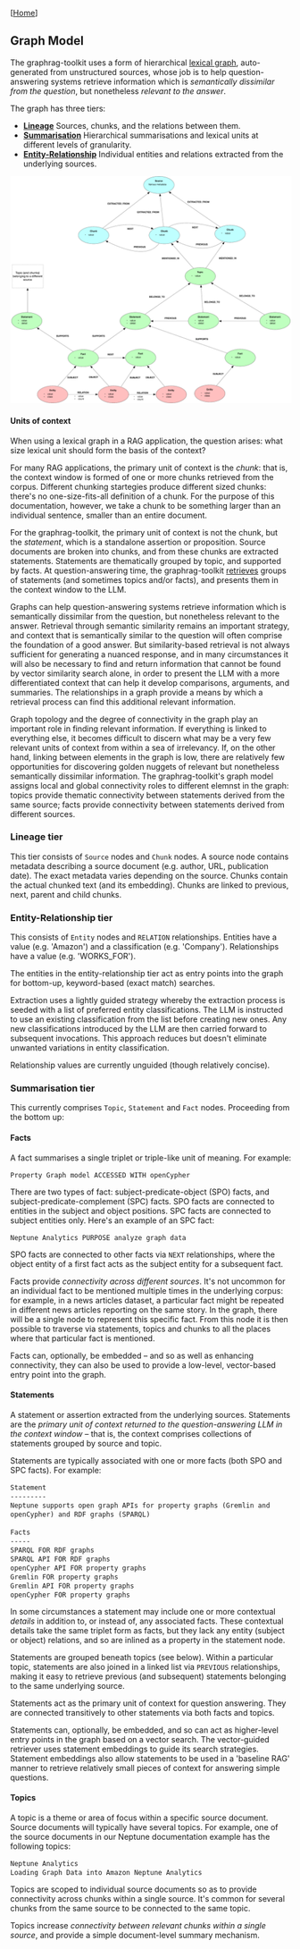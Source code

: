 [[Home](./)]

## Graph Model

The graphrag-toolkit uses a form of hierarchical [lexical graph](https://graphr.ag/reference/knowledge-graph/lexical-graph-hierarchical-structure/), auto-generated from unstructured sources, whose job is to help question-answering systems retrieve information which is *semantically dissimilar from the question*, but nonetheless *relevant to the answer*.

The graph has three tiers:

  - [**Lineage**](#lineage-tier) Sources, chunks, and the relations between them.
  - [**Summarisation**](#summarisation-tier) Hierarchical summarisations and lexical units at different levels of granularity.
  - [**Entity-Relationship**](#entity-relationship-tier) Individual entities and relations extracted from the underlying sources.
  
![Lexical graph](../images/lexical-graph.png)
  
#### Units of context

When using a lexical graph in a RAG application, the question arises: what size lexical unit should form the basis of the context?

For many RAG applications, the primary unit of context is the *chunk*: that is, the context window is formed of one or more chunks retrieved from the corpus. Different chunking startegies produce different sized chunks: there's no one-size-fits-all definition of a chunk. For the purpose of this documentation, however, we take a chunk to be something larger than an individual sentence, smaller than an entire document.

For the graphrag-toolkit, the primary unit of context is not the chunk, but the *statement*, which is a standalone assertion or proposition. Source documents are broken into chunks, and from these chunks are extracted statements. Statements are thematically grouped by topic, and supported by facts. At question-answering time, the graphrag-toolkit [retrieves](./querying.md) groups of statements (and sometimes topics and/or facts), and presents them in the context window to the LLM.

Graphs can help question-answering systems retrieve information which is semantically dissimilar from the question, but nonetheless relevant to the answer. Retrieval through semantic similarity remains an important strategy, and context that is semantically similar to the question will often comprise the foundation of a good answer. But similarity-based retrieval is not always sufficient for generating a nuanced response, and in many circumstances it will also be necessary to find and return information that cannot be found by vector similarity search alone, in order to present the LLM with a more differentiated context that can help it develop comparisons, arguments, and summaries. The relationships in a graph provide a means by which a retrieval process can find this additional relevant information.

Graph topology and the degree of connectivity in the graph play an important role in finding relevant information. If everything is linked to everything else, it becomes difficult to discern what may be a very few relevant units of context from within a sea of irrelevancy. If, on the other hand, linking between elements in the graph is low, there are relatively few opportunities for discovering golden nuggets of relevant but nonetheless semantically dissimilar information. The graphrag-toolkit's graph model assigns local and global connectivity roles to different elemnst in the graph: topics provide thematic connectivity between statements derived from the same source; facts provide connectivity between statements derived from different sources.
  
### Lineage tier

This tier consists of `Source` nodes and `Chunk` nodes. A source node contains metadata describing a source document (e.g. author, URL, publication date). The exact metadata varies depending on the source. Chunks contain the actual chunked text (and its embedding). Chunks are linked to previous, next, parent and child chunks.

### Entity-Relationship tier

This consists of `Entity` nodes and `RELATION` relationships. Entities have a value (e.g. 'Amazon') and a classification (e.g. 'Company'). Relationships have a value (e.g. 'WORKS_FOR').

The entities in the entity-relationship tier act as entry points into the graph for bottom-up, keyword-based (exact match) searches.

Extraction uses a lightly guided strategy whereby the extraction process is seeded with a list of preferred entity classifications. The LLM is instructed to use an existing classification from the list before creating new ones. Any new classifications introduced by the LLM are then carried forward to subsequent invocations. This approach reduces but doesn't eliminate unwanted variations in entity classification.

Relationship values are currently unguided (though relatively concise).

### Summarisation tier

This currently comprises `Topic`, `Statement` and `Fact` nodes. Proceeding from the bottom up:

#### Facts

A fact summarises a single triplet or triple-like unit of meaning. For example:

```
Property Graph model ACCESSED WITH openCypher
```

There are two types of fact: subject-predicate-object (SPO) facts, and subject-predicate-complement (SPC) facts. SPO facts are connected to entities in the subject and object positions. SPC facts are connected to subject entities only. Here's an example of an SPC fact:

```
Neptune Analytics PURPOSE analyze graph data
```

SPO facts are connected to other facts via `NEXT` relationships, where the object entity of a first fact acts as the subject entity for a subsequent fact.

Facts provide *connectivity across different sources*. It's not uncommon for an individual fact to be mentioned multiple times in the underlying corpus: for example, in a news articles dataset, a particular fact might be repeated in different news articles reporting on the same story. In the graph, there will be a single node to represent this specific fact. From this node it is then possible to traverse via statements, topics and chunks to all the places where that particular fact is mentioned.

Facts can, optionally, be embedded – and so as well as enhancing connectivity, they can also be used to provide a low-level, vector-based entry point into the graph. 

#### Statements

A statement or assertion extracted from the underlying sources. Statements are the *primary unit of context returned to the question-answering LLM in the context window* – that is, the context comprises collections of statements grouped by source and topic.

Statements are typically associated with one or more facts (both SPO and SPC facts). For example:

```
Statement
---------
Neptune supports open graph APIs for property graphs (Gremlin and openCypher) and RDF graphs (SPARQL)

Facts
-----
SPARQL FOR RDF graphs
SPARQL API FOR RDF graphs
openCypher API FOR property graphs
Gremlin FOR property graphs
Gremlin API FOR property graphs
openCypher FOR property graphs
```

In some circumstances a statement may include one or more contextual *details* in addition to, or instead of, any associated facts. These contextual details take the same triplet form as facts, but they lack any entity (subject or object) relations, and so are inlined as a property in the statement node.

Statements are grouped beneath topics (see below). Within a particular topic, statements are also joined in a linked list via `PREVIOUS` relationships, making it easy to retrieve previous (and subsequent) statements belonging to the same underlying source.

Statements act as the primary unit of context for question answering. They are connected transitively to other statements via both facts and topics.

Statements can, optionally, be embedded, and so can act as higher-level entry points in the graph based on a vector search. The vector-guided retriever uses statement embeddings to guide its search strategies. Statement embeddings also allow statements to be used in a 'baseline RAG' manner to retrieve relatively small pieces of context for answering simple questions.

#### Topics

A topic is a theme or area of focus within a specific source document. Source documents will typically have several topics. For example, one of the source documents in our Neptune documentation example has the following topics:

```
Neptune Analytics
Loading Graph Data into Amazon Neptune Analytics
```

Topics are scoped to individual source documents so as to provide connectivity across chunks within a single source. It's common for several chunks from the same source to be connected to the same topic.

Topics increase *connectivity between relevant chunks within a single source*, and provide a simple document-level summary mechanism.


